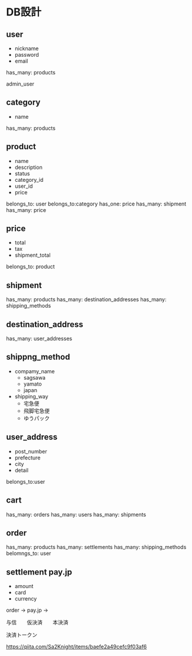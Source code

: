 # DB設計

## user
   - nickname
   - password
   - email

has_many: products

admin_user

## category
   - name 

has_many: products

## product
   - name
   - description
   - status
   - category_id
   - user_id
   - price

belongs_to: user
belongs_to:category
has_one: price
has_many: shipment
has_many: price

## price
   - total
   - tax
   - shipment_total

belongs_to: product

## shipment 
   
has_many: products
has_many: destination_addresses
has_many: shipping_methods

## destination_address
   
has_many: user_addresses

## shippng_method
   - compamy_name
     - sagsawa
     - yamato 
     - japan
   - shipping_way
     - 宅急便
     - 飛脚宅急便
     - ゆうパック


## user_address
   - post_number
   - prefecture
   - city
   - detail 

belongs_to:user

## cart

has_many: orders
has_many: users
has_many: shipments

## order

has_many: products
has_many: settlements
has_many: shipping_methods
belomngs_to: user


## settlement  pay.jp
   - amount
   - card
   - currency


order → pay.jp  → 
      
  与信　　仮決済　　本決済    


決済トークン

https://qiita.com/Sa2Knight/items/baefe2a49cefc9f03af6

